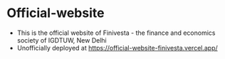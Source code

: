 # Official-website

- This is the official website of Finivesta - the finance and economics society of IGDTUW, New Delhi
- Unofficially deployed at https://official-website-finivesta.vercel.app/
